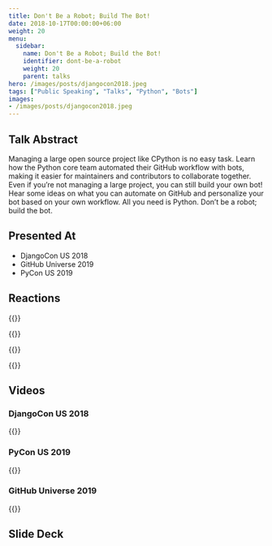 ```yaml
---
title: Don't Be a Robot; Build The Bot!
date: 2018-10-17T00:00:00+06:00
weight: 20
menu:
  sidebar:
    name: Don't Be a Robot; Build the Bot!
    identifier: dont-be-a-robot
    weight: 20
    parent: talks
hero: /images/posts/djangocon2018.jpeg
tags: ["Public Speaking", "Talks", "Python", "Bots"]
images:
- /images/posts/djangocon2018.jpeg
---
```



## Talk Abstract 


Managing a large open source project like CPython is no easy task.
Learn how the Python core team automated their GitHub workflow with bots, making it easier for maintainers and contributors to collaborate together.
Even if you’re not managing a large project, you can still build your own bot! Hear some ideas on what you can automate on GitHub and personalize your
bot based on your own workflow. All you need is Python. Don’t be a robot; build the bot.


## Presented At

- DjangoCon US 2018
- GitHub Universe 2019
- PyCon US 2019


## Reactions

{{<tweet user="WillingCarol" id="1052612092514037760">}}

{{<tweet user="webology" id="1054566331620696064">}}

{{<tweet user="vincesalvino" id="1052618279984873474">}}

{{<tweet user="amakarudze" id="1052617802584973312">}}

## Videos

### DjangoCon US 2018

{{<youtube uOLs3QeZy7M>}}


### PyCon US 2019

{{<youtube _xdEAxLuj9Y>}}

### GitHub Universe 2019

{{<youtube GayKuDpi97o>}}

## Slide Deck

<script defer class="speakerdeck-embed" data-id="e24bf5ef755e4773843f0517069b4dfa" data-ratio="1.77777777777778" src="//speakerdeck.com/assets/embed.js"></script>


